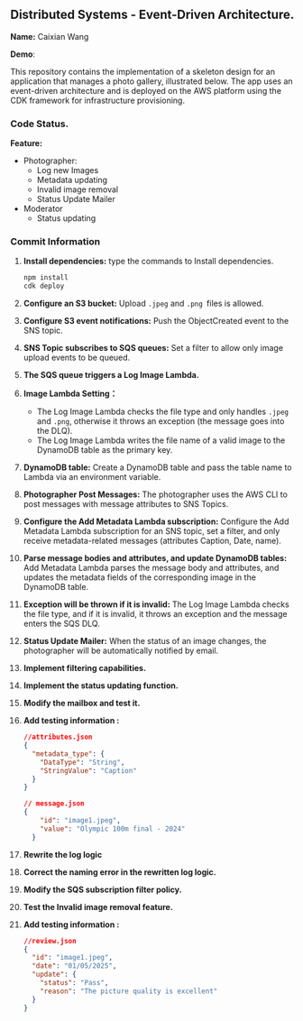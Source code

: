 ## Distributed Systems - Event-Driven Architecture.

__Name:__ Caixian Wang

__Demo__: 

This repository contains the implementation of a skeleton design for an application that manages a photo gallery, illustrated below. The app uses an event-driven architecture and is deployed on the AWS platform using the CDK framework for infrastructure provisioning.



### Code Status.

__Feature:__

+ Photographer:
  + Log new Images
  + Metadata updating
  + Invalid image removal  
  + Status Update Mailer
+ Moderator
  + Status updating

### Commit Information 

1. **Install dependencies:** type the commands to Install dependencies.

   ```sh
   npm install
   cdk deploy
   ```

2. **Configure an S3 bucket:** Upload ``.jpeg`` and ``.png ``files is allowed.

3. **Configure S3 event notifications:** Push the ObjectCreated event to the SNS topic.

4. **SNS Topic subscribes to SQS queues:** Set a filter to allow only image upload events to be queued.

5. **The SQS queue triggers a Log Image Lambda.**

6. **Image Lambda Setting：** 

   - The Log Image Lambda checks the file type and only handles ``.jpeg`` and ``.png``, otherwise it throws an exception (the message goes into the DLQ).
   - The Log Image Lambda writes the file name of a valid image to the DynamoDB table as the primary key.

7. **DynamoDB table:** Create a DynamoDB table and pass the table name to Lambda via an environment variable.

8. **Photographer Post Messages:** The photographer uses the AWS CLI to post messages with message attributes to SNS Topics.

9. **Configure the Add Metadata Lambda subscription:** Configure the Add Metadata Lambda subscription for an SNS topic, set a filter, and only receive metadata-related messages (attributes Caption, Date, name).

10. **Parse message bodies and attributes, and update DynamoDB tables:** Add Metadata Lambda parses the message body and attributes, and updates the metadata fields of the corresponding image in the DynamoDB table.

11. **Exception will be thrown if it is invalid:** The Log Image Lambda checks the file type, and if it is invalid, it throws an exception and the message enters the SQS DLQ.

12. **Status Update Mailer:** When the status of an image changes, the photographer will be automatically notified by email.

13. **Implement filtering capabilities.**

14. **Implement the status updating function.**

15. **Modify the mailbox and test it.**

16. **Add testing information :** 

    ```json
    //attributes.json
    {
      "metadata_type": {
        "DataType": "String",
        "StringValue": "Caption"
      }
    }
    ```

    ```json
    // message.json
    {
        "id": "image1.jpeg",
        "value": "Olympic 100m final - 2024"
      }
    ```

17. **Rewrite the log logic**

18. **Correct the naming error in the rewritten log logic.**

19. **Modify the SQS subscription filter policy.**

20. **Test the Invalid image removal feature.**

21. **Add testing information :** 

    ```json
    //review.json
    {
      "id": "image1.jpeg",
      "date": "01/05/2025",
      "update": {
        "status": "Pass",
        "reason": "The picture quality is excellent"
      }
    }
    ```

    

